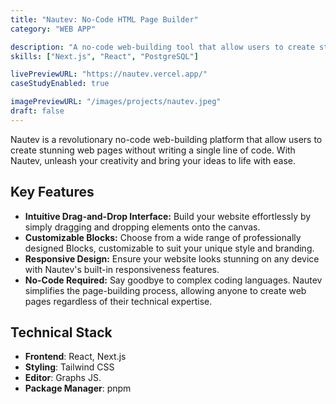 ```yaml
---
title: "Nautev: No-Code HTML Page Builder"
category: "WEB APP"

description: "A no-code web-building tool that allow users to create stunning web pages without writing a single line of code."
skills: ["Next.js", "React", "PostgreSQL"]

livePreviewURL: "https://nautev.vercel.app/"
caseStudyEnabled: true

imagePreviewURL: "/images/projects/nautev.jpeg"
draft: false
---
```


Nautev is a revolutionary no-code web-building platform that allow users to create stunning web pages without writing a single line of code. With Nautev, unleash your creativity and bring your ideas to life with ease.

## Key Features
- **Intuitive Drag-and-Drop Interface:** Build your website effortlessly by simply dragging and dropping elements onto the canvas.
- **Customizable Blocks:** Choose from a wide range of professionally designed Blocks, customizable to suit your unique style and branding.
- **Responsive Design:** Ensure your website looks stunning on any device with Nautev's built-in responsiveness features.
- **No-Code Required:** Say goodbye to complex coding languages. Nautev simplifies the page-building process, allowing anyone to create web pages regardless of their technical expertise.


## Technical Stack
- **Frontend**: React, Next.js
- **Styling**: Tailwind CSS
- **Editor**: Graphs JS.
- **Package Manager**: pnpm